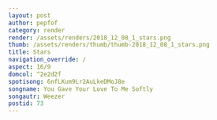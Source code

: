 ```yaml
---
layout: post
author: pepfof
category: render
render: /assets/renders/2018_12_08_1_stars.png
thumb: /assets/renders/thumb/thumb-2018_12_08_1_stars.png
title: Stars
navigation_override: /
aspect: 16/9
domcol: ^2e2d2f
spotisong: 6nfLKum9Lr2AuLkeDMoJ8e
songname: You Gave Your Love To Me Softly
songautr: Weezer
postid: 73
---
```


<!--USER BEGIN 1-->

<!--USER END 1-->

<!--more-->
<!--USER BEGIN 2-->

<!--USER END 2-->


